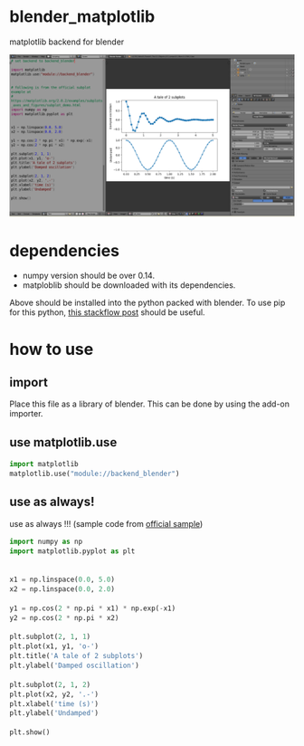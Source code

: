 # blender_matplotlib
matplotlib backend for blender

![sample.blend](./resources/bpyplot_ss.png)

# dependencies
- numpy version should be over 0.14.
- matploblib should be downloaded with its dependencies.

Above should be installed into the python packed with blender. To use pip for this python, [this stackflow post]( https://blender.stackexchange.com/questions/56011/how-to-use-pip-with-blenders-bundled-python?answertab=votes#tab-top) should be useful.

# how to use
## import

Place this file as a library of blender. This can be done by using the add-on importer.

## use matplotlib.use

```python
import matplotlib
matplotlib.use("module://backend_blender")
```

## use as always!
use as always !!! (sample code from [official sample](https://matplotlib.org/2.0.2/examples/subplots_axes_and_figures/subplot_demo.html))

```python
import numpy as np
import matplotlib.pyplot as plt


x1 = np.linspace(0.0, 5.0)
x2 = np.linspace(0.0, 2.0)

y1 = np.cos(2 * np.pi * x1) * np.exp(-x1)
y2 = np.cos(2 * np.pi * x2)

plt.subplot(2, 1, 1)
plt.plot(x1, y1, 'o-')
plt.title('A tale of 2 subplots')
plt.ylabel('Damped oscillation')

plt.subplot(2, 1, 2)
plt.plot(x2, y2, '.-')
plt.xlabel('time (s)')
plt.ylabel('Undamped')

plt.show()
```
